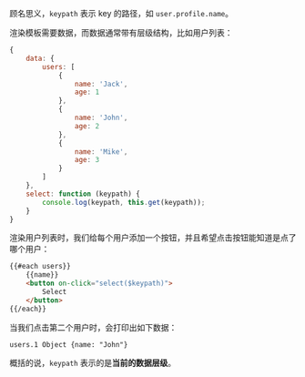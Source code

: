 顾名思义，`keypath` 表示 key 的路径，如 `user.profile.name`。

渲染模板需要数据，而数据通常带有层级结构，比如用户列表：

```javascript
{
    data: {
        users: [
            {
                name: 'Jack',
                age: 1
            },
            {
                name: 'John',
                age: 2
            },
            {
                name: 'Mike',
                age: 3
            }
        ]
    },
    select: function (keypath) {
        console.log(keypath, this.get(keypath));
    }
}
```

渲染用户列表时，我们给每个用户添加一个按钮，并且希望点击按钮能知道是点了哪个用户：
 
```html
{{#each users}}
    {{name}}
    <button on-click="select($keypath)">
        Select
    </button>
{{/each}}
```

当我们点击第二个用户时，会打印出如下数据：

```
users.1 Object {name: "John"}
```

概括的说，`keypath` 表示的是**当前的数据层级**。



